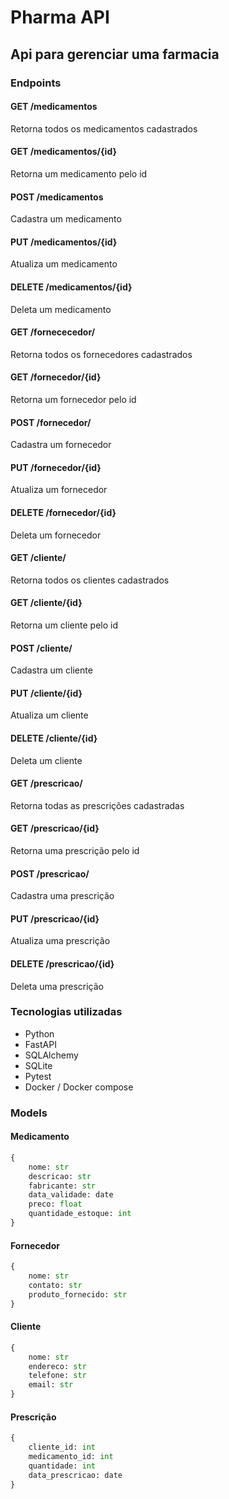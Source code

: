 # Pharma API


## Api para gerenciar uma farmacia


### Endpoints

#### GET /medicamentos

Retorna todos os medicamentos cadastrados

#### GET /medicamentos/{id}

Retorna um medicamento pelo id

#### POST /medicamentos

Cadastra um medicamento

#### PUT /medicamentos/{id}

Atualiza um medicamento

#### DELETE /medicamentos/{id}

Deleta um medicamento

#### GET /fornececedor/

Retorna todos os fornecedores cadastrados

#### GET /fornecedor/{id}

Retorna um fornecedor pelo id

#### POST /fornecedor/

Cadastra um fornecedor

#### PUT /fornecedor/{id}

Atualiza um fornecedor

#### DELETE /fornecedor/{id}

Deleta um fornecedor

#### GET /cliente/

Retorna todos os clientes cadastrados

#### GET /cliente/{id}

Retorna um cliente pelo id

#### POST /cliente/

Cadastra um cliente

#### PUT /cliente/{id}

Atualiza um cliente

#### DELETE /cliente/{id}

Deleta um cliente

#### GET /prescricao/

Retorna todas as prescrições cadastradas

#### GET /prescricao/{id}

Retorna uma prescrição pelo id

#### POST /prescricao/

Cadastra uma prescrição

#### PUT /prescricao/{id}

Atualiza uma prescrição

#### DELETE /prescricao/{id}

Deleta uma prescrição



### Tecnologias utilizadas

- Python
- FastAPI
- SQLAlchemy
- SQLite
- Pytest
- Docker / Docker compose


### Models

#### Medicamento

```python
{
    nome: str
    descricao: str
    fabricante: str
    data_validade: date
    preco: float
    quantidade_estoque: int
}
```

#### Fornecedor

```python
{
    nome: str
    contato: str
    produto_fornecido: str
}
```

#### Cliente

```python
{
    nome: str
    endereco: str
    telefone: str
    email: str
}
```

#### Prescrição

```python
{
    cliente_id: int
    medicamento_id: int
    quantidade: int
    data_prescricao: date
}
```
